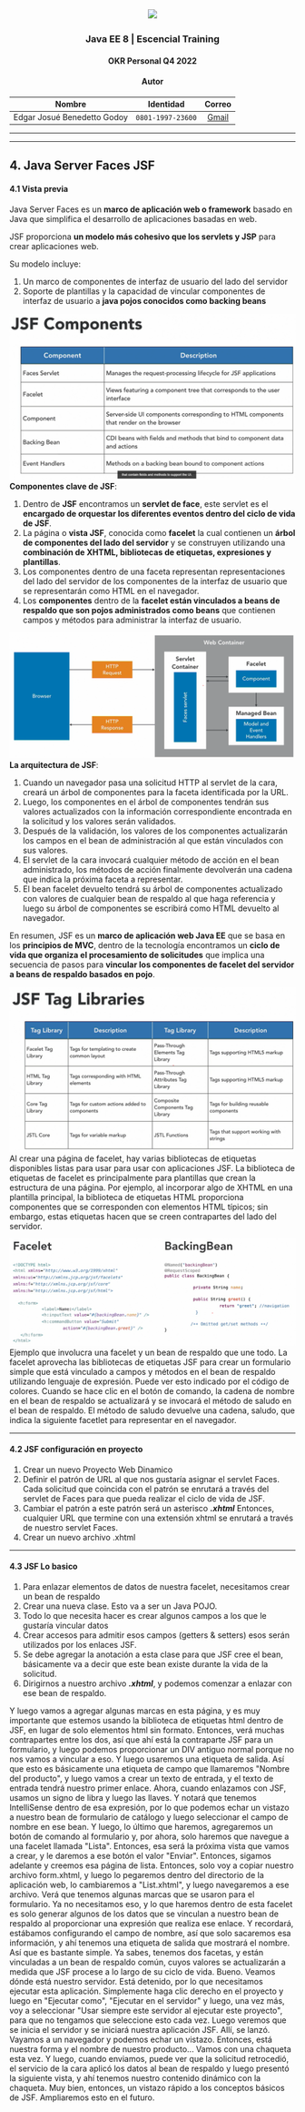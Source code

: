 <div align="center">
    <img src="https://avatars.githubusercontent.com/u/23086798?s=200&v=4" width=200px"> </img> 
    
<!-- Encabezado -->
### Java EE 8 | Escencial Training
#### OKR Personal Q4 2022
#### Autor 


| Nombre | Identidad | Correo |
|:-------------:| :-----:|:-----:|
| Edgar Josué Benedetto Godoy | `0801-1997-23600` | [Gmail](mailto:edgar.benedetto@baccredomatic.hn) |

</div>

_____
_____

## 4. Java Server Faces JSF
#### 4.1 Vista previa

Java Server Faces es un **marco de aplicación web o framework** basado en Java que simplifica el desarrollo de aplicaciones basadas en web.

JSF proporciona **un modelo más cohesivo que los servlets y JSP** para crear aplicaciones web. 

Su modelo incluye:
1. Un marco de componentes de interfaz de usuario del lado del servidor
2. Soporte de plantillas y la capacidad de vincular componentes de interfaz de usuario a **java pojos conocidos como backing beans**

![JSF Components](../Img/4.1_JSF_Components.png)
**Componentes clave de JSF**:
1. Dentro de **JSF** encontramos un **servlet de face**, este servlet es el **encargado de orquestar los diferentes eventos dentro del ciclo de vida de JSF**. 
2. La página o **vista JSF**, conocida como **facelet** la cual contienen un **árbol de componentes del lado del servidor** y se construyen utilizando una **combinación de XHTML, bibliotecas de etiquetas, expresiones y plantillas**. 
3. Los componentes dentro de una faceta representan representaciones del lado del servidor de los componentes de la interfaz de usuario que se representarán como HTML en el navegador. 
4. Los **componentes** dentro de la **facelet están vinculados a beans de respaldo que son pojos administrados como beans** que contienen campos y métodos para administrar la interfaz de usuario. 

![JSF Overview](../Img/4.1_Overview_JSF.png)
**La arquitectura de JSF**:
1. Cuando un navegador pasa una solicitud HTTP al servlet de la cara, creará un árbol de componentes para la faceta identificada por la URL. 
2. Luego, los componentes en el árbol de componentes tendrán sus valores actualizados con la información correspondiente encontrada en la solicitud y los valores serán validados.
3. Después de la validación, los valores de los componentes actualizarán los campos en el bean de administración al que están vinculados con sus valores. 
4. El servlet de la cara invocará cualquier método de acción en el bean administrado, los métodos de acción finalmente devolverán una cadena que indica la próxima faceta a representar. 
5. El bean facelet devuelto tendrá su árbol de componentes actualizado con valores de cualquier bean de respaldo al que haga referencia y luego su árbol de componentes se escribirá como HTML devuelto al navegador. 

En resumen, JSF es un **marco de aplicación web Java EE** que se basa en los **principios de MVC**, dentro de la tecnología encontramos un **ciclo de vida que organiza el procesamiento de solicitudes** que implica una secuencia de pasos para **vincular los componentes de facelet del servidor a beans de respaldo basados ​​​​en pojo**. 

![JSF Tags](../Img/4.1_JSF_Tags.png)
Al crear una página de facelet, hay varias bibliotecas de etiquetas disponibles listas para usar para usar con aplicaciones JSF. La biblioteca de etiquetas de facelet es principalmente para plantillas que crean la estructura de una página. Por ejemplo, al incorporar algo de XHTML en una plantilla principal, la biblioteca de etiquetas HTML proporciona componentes que se corresponden con elementos HTML típicos; sin embargo, estas etiquetas hacen que se creen contrapartes del lado del servidor.


![JSF Tags](../Img/4.1_JSF_Example.png)
Ejemplo que involucra una facelet y un bean de respaldo que une todo. La facelet aprovecha las bibliotecas de etiquetas JSF para crear un formulario simple que está vinculado a campos y métodos en el bean de respaldo utilizando lenguaje de expresión. Puede ver esto indicado por el código de colores. Cuando se hace clic en el botón de comando, la cadena de nombre en el bean de respaldo se actualizará y se invocará el método de saludo en el bean de respaldo. El método de saludo devuelve una cadena, saludo, que indica la siguiente facetlet para representar en el navegador.

_____
#### 4.2 JSF configuración en proyecto

1. Crear un nuevo Proyecto Web Dinamico
2. Definir el patrón de URL al que nos gustaría asignar el servlet Faces. Cada solicitud que coincida con el patrón se enrutará a través del servlet de Faces para que pueda realizar el ciclo de vida de JSF. 
3. Cambiar el patrón a este patrón será un asterisco ***.xhtml*** Entonces, cualquier URL que termine con una extensión xhtml se enrutará a través de nuestro servlet Faces.
4. Crear un nuevo archivo .xhtml

_____
#### 4.3 JSF Lo basico

1. Para enlazar elementos de datos de nuestra facelet, necesitamos crear un bean de respaldo
2. Crear una nueva clase. Esto va a ser un Java POJO.
3. Todo lo que necesita hacer es crear algunos campos a los que le gustaría vincular datos 
4. Crear accesos para admitir esos campos (getters & setters) esos serán utilizados por los enlaces JSF. 
5. Se debe agregar la anotación a esta clase para que JSF cree el bean, básicamente va a decir que este bean existe durante la vida de la solicitud. 
6. Dirigirnos a nuestro archivo ***.xhtml***, y podemos comenzar a enlazar con ese bean de respaldo. 

Y luego vamos a agregar algunas marcas en esta página, y es muy importante que estemos usando la biblioteca de etiquetas html dentro de JSF, en lugar de solo elementos html sin formato. Entonces, verá muchas contrapartes entre los dos, así que ahí está la contraparte JSF para un formulario, y luego podemos proporcionar un DIV antiguo normal porque no nos vamos a vincular a eso. Y luego usaremos una etiqueta de salida. Así que esto es básicamente una etiqueta de campo que llamaremos "Nombre del producto", y luego vamos a crear un texto de entrada, y el texto de entrada tendrá nuestro primer enlace. Ahora, cuando enlazamos con JSF, usamos un signo de libra y luego las llaves. Y notará que tenemos IntelliSense dentro de esa expresión, por lo que podemos echar un vistazo a nuestro bean de formulario de catálogo y luego seleccionar el campo de nombre en ese bean. Y luego, lo último que haremos, agregaremos un botón de comando al formulario y, por ahora, solo haremos que navegue a una facelet llamada "Lista". Entonces, esa será la próxima vista que vamos a crear, y le daremos a ese botón el valor "Enviar". Entonces, sigamos adelante y creemos esa página de lista. Entonces, solo voy a copiar nuestro archivo form.xhtml, y luego lo pegaremos dentro del directorio de la aplicación web, lo cambiaremos a "List.xhtml", y luego navegaremos a ese archivo. Verá que tenemos algunas marcas que se usaron para el formulario. Ya no necesitamos eso, y lo que haremos dentro de esta facelet es solo generar algunos de los datos que se vinculan a nuestro bean de respaldo al proporcionar una expresión que realiza ese enlace. Y recordará, estábamos configurando el campo de nombre, así que solo sacaremos esa información, y ahí tenemos una etiqueta de salida que mostrará el nombre. Así que es bastante simple. Ya sabes, tenemos dos facetas, y están vinculadas a un bean de respaldo común, cuyos valores se actualizarán a medida que JSF procese a lo largo de su ciclo de vida. Bueno. Veamos dónde está nuestro servidor. Está detenido, por lo que necesitamos ejecutar esta aplicación. Simplemente haga clic derecho en el proyecto y luego en "Ejecutar como", "Ejecutar en el servidor" y luego, una vez más, voy a seleccionar "Usar siempre este servidor al ejecutar este proyecto", para que no tengamos que seleccione esto cada vez. Luego veremos que se inicia el servidor y se iniciará nuestra aplicación JSF. Allí, se lanzó. Vayamos a un navegador y podemos echar un vistazo. Entonces, está nuestra forma y el nombre de nuestro producto... Vamos con una chaqueta esta vez. Y luego, cuando enviamos, puede ver que la solicitud retrocedió, el servicio de la cara aplicó los datos al bean de respaldo y luego presentó la siguiente vista, y ahí tenemos nuestro contenido dinámico con la chaqueta. Muy bien, entonces, un vistazo rápido a los conceptos básicos de JSF. Ampliaremos esto en el futuro.
